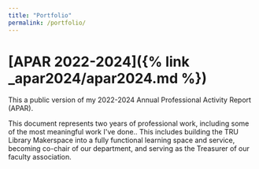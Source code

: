 ```yaml
---
title: "Portfolio"
permalink: /portfolio/
---
```


<!-- {% for collection in site.collections %}
  <h2>Items from {{ collection.label }}</h2>
  <ul>
    {% for item in site[collection.label] %}
      <li><a href="{{ item.url }}">{{ item.title }}</a></li>
    {% endfor %}
  </ul>
{% endfor %} -->


<!-- {% for collection in site.collections %}
{% if collection.label != 'posts' %}
## {{ collection.label | capitalize }}
[View {{ collection.label }}](/{{ collection.label }})
{% endif %}
{% endfor %} -->



# [APAR 2022-2024]({% link _apar2024/apar2024.md %})

This a public version of my 2022-2024 Annual Professional Activity Report (APAR).

This document represents two years of professional work, including some of the most meaningful work I've done.. This includes building the TRU Library Makerspace into a fully functional learning space and service, becoming co-chair of our department, and serving as the Treasurer of our faculty association. 